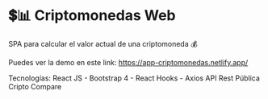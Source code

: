 # 💲📊 Criptomonedas Web

SPA para calcular el valor actual de una criptomoneda 💰

Puedes ver la demo en este link: https://app-criptomonedas.netlify.app/

Tecnologías: React JS - Bootstrap 4 - React Hooks - Axios API Rest Pública Cripto Compare
